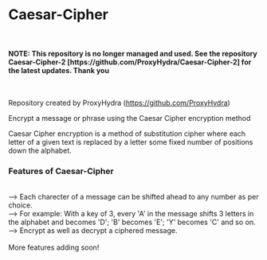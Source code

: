 # Caesar-Cipher

</br>
</br>
<b>NOTE: This repository is no longer managed and used. See the repository Caesar-Cipher-2 [https://github.com/ProxyHydra/Caesar-Cipher-2] for the latest updates. Thank you</b>

</br>
</br>
</br>

Repository created by ProxyHydra (https://github.com/ProxyHydra)

Encrypt a message or phrase using the Caesar Cipher encryption method 

Caesar Cipher encryption is a method of substitution cipher where each letter of a given text is replaced by a letter some fixed number of positions down the alphabet.

<h3>Features of Caesar-Cipher</h3></br>
--> Each charecter of a message can be shifted ahead to any number as per choice. </br>
--> For example: With a key of 3, every 'A' in the message shifts 3 letters in the alphabet and becomes 'D'; 'B' becomes 'E'; 'Y' becomes 'C' and so on.</br>
--> Encrypt as well as decrypt a ciphered message.</br>
</br>
More features adding soon!
